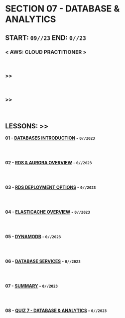 # SECTION 07 - DATABASE & ANALYTICS

## **START: `09//23` END: `0//23`**

### < AWS: CLOUD PRACTITIONER > <br>

<br>

### >>

<br>

### >>

<br>

## LESSONS: >>

**01 - [DATABASES INTRODUCTION]() - `0//2023`**<br>
<br>

<br>

**02 - [RDS & AURORA OVERVIEW]() - `0//2023`**<br>
<br>

<br>

**03 - [RDS DEPLOYMENT OPTIONS]() - `0//2023`**<br>
<br>

<br>

**04 - [ELASTICACHE OVERVIEW]() - `0//2023`**<br>
<br>

<br>

**05 - [DYNAMODB]() - `0//2023`**<br>
<br>

<br>

**06 - [DATABASE SERVICES]() - `0//2023`**<br>
<br>

<br>

**07 - [SUMMARY]() - `0//2023`**<br>
<br>

<br>

**08 - [QUIZ 7 - DATABASE & ANALYTICS]() - `0//2023`**<br>
<br>

<br>
